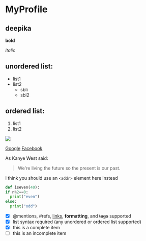 # MyProfile
## deepika

**bold**

*italic*

## unordered list:
* list1
* list2
    * sbli
    * sbl2
    
 ## ordered list:
 1. list1
 2. list2
 
 ![](https://i2.wp.com/www.smartertravel.com/wp-content/uploads/2019/07/taj-mahal.jpg?fit=1920%2C1080&ssl=1)
 
 
 
 [Google](https://www.google.com)
 [Facebook](https://www.facebook.com)
 
 
 
 As Kanye West said:

> We're living the future so
> the present is our past.


I think you should use an
`<addr>` element here instead


```python
def iseven(40):
if n%2==0:
  print("even")
else:
  print("odd")

```


- [x] @mentions, #refs, [links](), **formatting**, and <del>tags</del> supported
- [x] list syntax required (any unordered or ordered list supported)
- [x] this is a complete item
- [ ] this is an incomplete item

